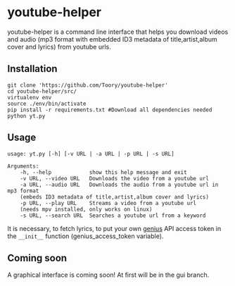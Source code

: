 # youtube-helper
youtube-helper is a command line interface that helps you download videos and audio (mp3 format with embedded ID3 metadata of title,artist,album cover and lyrics) from youtube urls.

## Installation

	git clone 'https://github.com/Toory/youtube-helper'
	cd youtube-helper/src/
	virtualenv env
	source ./env/bin/activate
	pip install -r requirements.txt #Download all dependencies needed
	python yt.py

## Usage

	usage: yt.py [-h] [-v URL | -a URL | -p URL | -s URL]
	
	Arguments:
		-h, --help            show this help message and exit
		-v URL, --video URL   Downloads the video from a youtube url
		-a URL, --audio URL   Downloads the audio from a youtube url in mp3 format
		(embeds ID3 metadata of title,artist,album cover and lyrics)
		-p URL, --play URL    Streams a video from a youtube url 
		(needs mpv installed, only works on linux)
		-s URL, --search URL  Searches a youtube url from a keyword

It is necessary, to fetch lyrics, to put your own [genius](https://genius.com/) API access token in the `__init__` function (genius_access_token variable).

## Coming soon

A graphical interface is coming soon! At first will be in the gui branch.
